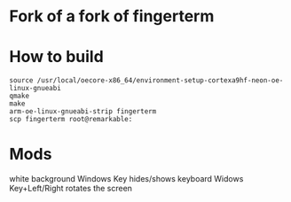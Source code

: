 # Fork of a fork of fingerterm

# How to build
```
source /usr/local/oecore-x86_64/environment-setup-cortexa9hf-neon-oe-linux-gnueabi
qmake
make
arm-oe-linux-gnueabi-strip fingerterm
scp fingerterm root@remarkable:
```

# Mods
white background
Windows Key hides/shows keyboard
Widows Key+Left/Right rotates the screen
